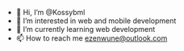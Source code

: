 - 👋 Hi, I’m @Kossybml
- 👀 I’m interested in web and mobile development 
- 🌱 I’m currently learning web development 
- 📫 How to reach me ezenwune@outlook.com

<!---
Kossybml/Kossybml is a ✨ special ✨ repository because its `README.md` (this file) appears on your GitHub profile.
You can click the Preview link to take a look at your changes.
--->
